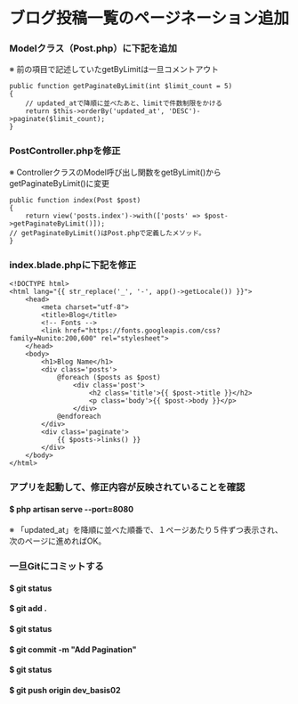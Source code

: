 # ブログ投稿一覧のページネーション追加

### Modelクラス（Post.php）に下記を追加
※ 前の項目で記述していたgetByLimitは一旦コメントアウト

    public function getPaginateByLimit(int $limit_count = 5)
    {
        // updated_atで降順に並べたあと、limitで件数制限をかける
        return $this->orderBy('updated_at', 'DESC')->paginate($limit_count);
    }

### PostController.phpを修正
※ ControllerクラスのModel呼び出し関数をgetByLimit()からgetPaginateByLimit()に変更

    public function index(Post $post)
    {
        return view('posts.index')->with(['posts' => $post->getPaginateByLimit()]);
    // getPaginateByLimit()はPost.phpで定義したメソッド。
    }

### index.blade.phpに下記を修正

    <!DOCTYPE html>
    <html lang="{{ str_replace('_', '-', app()->getLocale()) }}">
        <head>
            <meta charset="utf-8">
            <title>Blog</title>
            <!-- Fonts -->
            <link href="https://fonts.googleapis.com/css?family=Nunito:200,600" rel="stylesheet">
        </head>
        <body>
            <h1>Blog Name</h1>
            <div class='posts'>
                @foreach ($posts as $post)
                    <div class='post'>
                        <h2 class='title'>{{ $post->title }}</h2>
                        <p class='body'>{{ $post->body }}</p>
                    </div>
                @endforeach
            </div>
            <div class='paginate'>
                {{ $posts->links() }}
            </div>
        </body>
    </html>

### アプリを起動して、修正内容が反映されていることを確認
#### $ php artisan serve --port=8080
※ 「updated_at」を降順に並べた順番で、１ページあたり５件ずつ表示され、次のページに進めればOK。

### 一旦Gitにコミットする
#### $ git status
#### $ git add .
#### $ git status
#### $ git commit -m "Add Pagination"
#### $ git status
#### $ git push origin dev_basis02